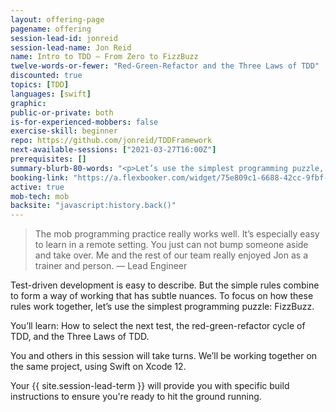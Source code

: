 ```yaml
---
layout: offering-page
pagename: offering
session-lead-id: jonreid
session-lead-name: Jon Reid
name: Intro to TDD — From Zero to FizzBuzz
twelve-words-or-fewer: "Red-Green-Refactor and the Three Laws of TDD"
discounted: true
topics: [TDD]
languages: [swift]
graphic: 
public-or-private: both
is-for-experienced-mobbers: false
exercise-skill: beginner
repo: https://github.com/jonreid/TDDFramework
next-available-sessions: ["2021-03-27T16:00Z"]
prerequisites: []
summary-blurb-80-words: "<p>Let’s use the simplest programming puzzle, FizzBuzz, to learn the fundamentals of test-driven development. By simplifying the problem, we can concentrate on the nuances of what goes into TDD. You’ll experience the Red-Green-Refactor cycle, and the Three Laws of TDD.</p>"
booking-link: "https://a.flexbooker.com/widget/75e809c1-6688-42cc-9fbf-77b001c15991?serviceIds=42046"
active: true
mob-tech: mob
backsite: "javascript:history.back()"
---
```

<blockquote>The mob programming practice really works well. It’s especially easy to learn in a remote setting. You just can not bump someone aside and take over. Me and the rest of our team really enjoyed Jon as a trainer and person. — Lead Engineer</blockquote>

Test-driven development is easy to describe. But the simple rules combine to form a way of working that has subtle nuances. To focus on how these rules work together, let’s use the simplest programming puzzle: FizzBuzz.

You’ll learn: How to select the next test, the red-green-refactor cycle of TDD, and the Three Laws of TDD.

You and others in this session will take turns. We’ll be working together on the same project, using Swift on Xcode 12.

Your {{ site.session-lead-term }} will provide you with specific build instructions to ensure you're ready to 
hit the ground running.